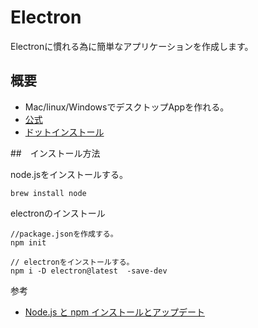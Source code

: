 # Electron

Electronに慣れる為に簡単なアプリケーションを作成します。

## 概要

- Mac/linux/WindowsでデスクトップAppを作れる。
- [公式](https://electronjs.org/)
- [ドットインストール](https://dotinstall.com/lessons/basic_electron/36201)

##　インストール方法

node.jsをインストールする。


```
brew install node
```

electronのインストール

```
//package.jsonを作成する。
npm init

// electronをインストールする。
npm i -D electron@latest  -save-dev
```





参考
- [Node.js と npm インストールとアップデート](https://qiita.com/jaxx2104/items/2277cec77850f2d83c7a)

